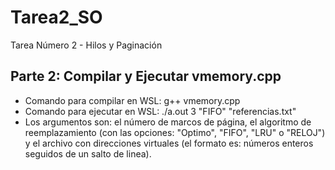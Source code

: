 # Tarea2_SO
Tarea Número 2 - Hilos y Paginación

## Parte 2: Compilar y Ejecutar vmemory.cpp
+ Comando para compilar en WSL: g++ vmemory.cpp
+ Comando para ejecutar en WSL: ./a.out 3 "FIFO" "referencias.txt"
+ Los argumentos son: el número de marcos de página, el algoritmo de reemplazamiento (con las opciones: "Optimo", "FIFO", "LRU" o "RELOJ") y el archivo con direcciones virtuales (el formato es: números enteros seguidos de un salto de linea).
